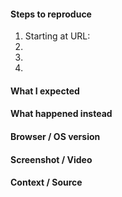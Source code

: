 <!-- Thanks for contributing to Calypso! Pick a clear title ("Editor: add spell check") and proceed. -->

#### Steps to reproduce
1. Starting at URL:
2.
3.
4.

#### What I expected


#### What happened instead


#### Browser / OS version


#### Screenshot / Video


#### Context / Source
<!-- Optional: Share with us your perspective and source, using suggested flow and source keywords here: https://github.com/Automattic/wp-calypso/blob/master/.github/CONTRIBUTING.md#reporting-bugs-asking-questions-sending-suggestions. -->



<!--
PLEASE NOTE
- These comments won't show up when you submit the issue.
- Everything is optional, but try to add as many details as possible.
- If requesting a new feature, explain why you'd like to see it added.

Docs & troubleshooting:
https://github.com/Automattic/wp-calypso/blob/master/.github/CONTRIBUTING.md
https://github.com/Automattic/wp-calypso/blob/master/docs/troubleshooting.md

Helpful tips for screenshots:
https://en.support.wordpress.com/make-a-screenshot/
-->
